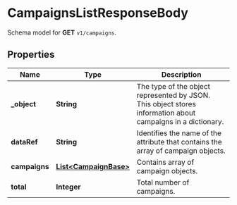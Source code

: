 

# CampaignsListResponseBody

Schema model for **GET** `v1/campaigns`.

## Properties

| Name | Type | Description |
|------------ | ------------- | ------------- |
|**_object** | **String** | The type of the object represented by JSON. This object stores information about campaigns in a dictionary. |
|**dataRef** | **String** | Identifies the name of the attribute that contains the array of campaign objects. |
|**campaigns** | [**List&lt;CampaignBase&gt;**](CampaignBase.md) | Contains array of campaign objects. |
|**total** | **Integer** | Total number of campaigns. |



